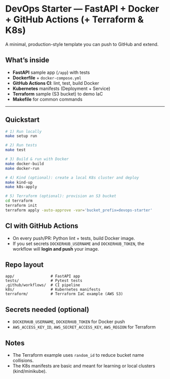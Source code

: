 # DevOps Starter — FastAPI + Docker + GitHub Actions (+ Terraform & K8s)

A minimal, production-style template you can push to GitHub and extend.

## What’s inside
- **FastAPI** sample app (`/app`) with tests
- **Dockerfile** + `docker-compose.yml`
- **GitHub Actions CI**: lint, test, build Docker
- **Kubernetes** manifests (Deployment + Service)
- **Terraform** sample (S3 bucket) to demo IaC
- **Makefile** for common commands

---

## Quickstart

```bash
# 1) Run locally
make setup run

# 2) Run tests
make test

# 3) Build & run with Docker
make docker-build
make docker-run

# 4) Kind (optional): create a local K8s cluster and deploy
make kind-up
make k8s-apply

# 5) Terraform (optional): provision an S3 bucket
cd terraform
terraform init
terraform apply -auto-approve -var='bucket_prefix=devops-starter'
```

## CI with GitHub Actions
- On every push/PR: Python lint + tests, build Docker image.
- If you set secrets `DOCKERHUB_USERNAME` and `DOCKERHUB_TOKEN`, the workflow will **login and push** your image.

## Repo layout
```
app/                # FastAPI app
tests/              # Pytest tests
.github/workflows/  # CI pipeline
k8s/                # Kubernetes manifests
terraform/          # Terraform IaC example (AWS S3)
```

## Secrets needed (optional)
- `DOCKERHUB_USERNAME`, `DOCKERHUB_TOKEN` for Docker push
- `AWS_ACCESS_KEY_ID`, `AWS_SECRET_ACCESS_KEY`, `AWS_REGION` for Terraform

## Notes
- The Terraform example uses `random_id` to reduce bucket name collisions.
- The K8s manifests are basic and meant for learning or local clusters (kind/minikube).
```
